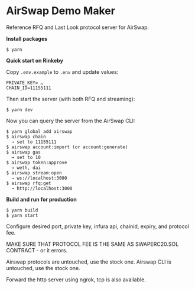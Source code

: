 # AirSwap Demo Maker

Reference RFQ and Last Look protocol server for AirSwap.

**Install packages**

```
$ yarn
```

**Quick start on Rinkeby**

Copy `.env.example` to `.env` and update values:

```
PRIVATE_KEY= …
CHAIN_ID=11155111
```

Then start the server (with both RFQ and streaming):

```
$ yarn dev
```

Now you can query the server from the AirSwap CLI:

```
$ yarn global add airswap
$ airswap chain
  → set to 11155111
$ airswap account:import (or account:generate)
$ airswap gas
  → set to 10
$ airswap token:approve
  → weth, dai
$ airswap stream:open
  → ws://localhost:3000
$ airswap rfq:get
  → http://localhost:3000
```

**Build and run for production**

```
$ yarn build
$ yarn start
```

Configure desired port, private key, infura api, chainid, expiry, and protocol fee.

MAKE SURE THAT PROTOCOL FEE IS THE SAME AS SWAPERC20.SOL CONTRACT - or it errors.

Airswap protocols are untouched, use the stock one.
Airswap CLI is untouched, use the stock one.

Forward the http server using ngrok, tcp is also available.



